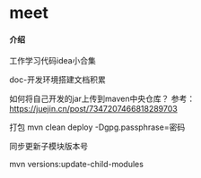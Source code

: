 # meet

#### 介绍

工作学习代码idea小合集

doc-开发环境搭建文档积累

如何将自己开发的jar上传到maven中央仓库？ 参考：https://juejin.cn/post/7347207466818289703

打包 mvn clean deploy -Dgpg.passphrase=密码

同步更新子模块版本号

mvn versions:update-child-modules
